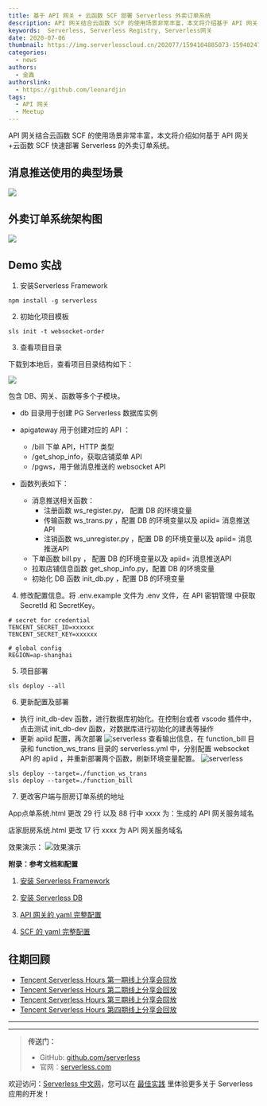 ```yaml
---
title: 基于 API 网关 + 云函数 SCF 部署 Serverless 外卖订单系统 
description: API 网关结合云函数 SCF 的使用场景非常丰富，本文将介绍基于 API 网关 + 云函数 SCF 部署 Serverless 的外卖订单系统。
keywords:  Serverless, Serverless Registry, Serverless网关
date: 2020-07-06
thumbnail: https://img.serverlesscloud.cn/202077/1594104885073-1594024750794-%E4%BC%81%E4%B8%9A%E5%BE%AE%E4%BF%A1%E6%88%AA%E5%9B%BE_15940247379968.jpg
categories: 
  - news
authors: 
  - 金鑫
authorslink: 
  - https://github.com/leonardjin
tags:
  - API 网关
  - Meetup
---
```



API 网关结合云函数 SCF 的使用场景非常丰富，本文将介绍如何基于 API 网关+云函数 SCF 快速部署 Serverless 的外卖订单系统。

## 消息推送使用的典型场景

![](https://img.serverlesscloud.cn/202076/1594024023960-0%5B1%5D%20%285%29.png)

## 外卖订单系统架构图

![](https://img.serverlesscloud.cn/202076/1594024023933-0%5B1%5D%20%285%29.png)

## Demo 实战

1. 安装Serverless Framework

```
npm install -g serverless
```

2. 初始化项目模板

```
sls init -t websocket-order
```

3. 查看项目目录

下载到本地后，查看项目目录结构如下：

![](https://img.serverlesscloud.cn/202076/1594024023722-0%5B1%5D%20%285%29.png)
    
包含 DB、网关、函数等多个子模块。
    
- db 目录用于创建 PG Serverless 数据库实例
- apigateway 用于创建对应的 API ：
    - /bill  下单 API，HTTP 类型
    - /get_shop_info，获取店铺菜单 API
    - /pgws，用于做消息推送的 websocket API
    
- 函数列表如下：
    - 消息推送相关函数：
        - 注册函数  ws_register.py， 配置 DB 的环境变量
        - 传输函数  ws_trans.py ，配置 DB 的环境变量以及 apiid= 消息推送API
        - 注销函数  ws_unregister.py ，配置 DB 的环境变量以及 apiid= 消息推送API
    - 下单函数  bill.py ，    配置 DB 的环境变量以及 apiid= 消息推送API
    - 拉取店铺信息函数  get_shop_info.py，配置 DB 的环境变量
    - 初始化 DB 函数 init_db.py ，配置 DB 的环境变量

4. 修改配置信息。将 .env.example 文件为 .env 文件，在 API 密钥管理 中获取 SecretId 和 SecretKey。

```
# secret for credential
TENCENT_SECRET_ID=xxxxxx
TENCENT_SECRET_KEY=xxxxxx

# global config
REGION=ap-shanghai
```

5. 项目部署

```
sls deploy --all
```

6. 更新配置及部署
  - 执行 init_db-dev 函数，进行数据库初始化。在控制台或者 vscode 插件中，点击测试 init_db-dev 函数，对数据库进行初始化的建表等操作
  - 更新 apiid 配置，再次部署
  ![serverless](https://img.serverlesscloud.cn/202076/1594024023605-0%5B1%5D%20%285%29.png)
  查看输出信息，在 function_bill 目录和 function_ws_trans 目录的 serverless.yml 中，分别配置 websocket API 的 apiid ，并重新部署两个函数，刷新环境变量配置。
  ![serverless](https://img.serverlesscloud.cn/202076/1594024024246-0%5B1%5D%20%285%29.png)
    
  ```
  sls deploy --target=./function_ws_trans 
  sls deploy --target=./function_bill
  ```

7. 更改客户端与厨房订单系统的地址

  App点单系统.html 更改 29 行 以及 88 行中 xxxx 为：生成的 API 网关服务域名
    
  店家厨房系统.html 更改 17 行 xxxx 为 API 网关服务域名
    
  效果演示：
  ![效果演示](https://img.serverlesscloud.cn/202076/1594024024216-0%5B1%5D%20%285%29.png)

**附录：参考文档和配置**

1. [安装 Serverless Framework](https://cloud.tencent.com/document/product/583/44753)

2. [安装 Serverless DB](https://cloud.tencent.com/document/product/1154/45447)

3. [API 网关的 yaml 完整配置](https://github.com/serverless-components/tencent-apigateway/blob/master/docs/configure.md)

4. [SCF 的 yaml 完整配置](https://github.com/serverless-components/tencent-scf/blob/master/docs/configure.md)

## 往期回顾

- [Tencent Serverless Hours 第一期线上分享会回放](https://cloud.tencent.com/edu/learning/live-2437)
- [Tencent Serverless Hours 第二期线上分享会回放](https://cloud.tencent.com/edu/learning/live-2480)
- [Tencent Serverless Hours 第三期线上分享会回放](https://cloud.tencent.com/edu/learning/live-2564)
- [Tencent Serverless Hours 第四期线上分享会回放](https://cloud.tencent.com/edu/learning/live-2735)

---
<div id='scf-deploy-iframe-or-md'></div>

---

> **传送门：**
> - GitHub: [github.com/serverless](https://github.com/serverless/serverless/blob/master/README_CN.md)
> - 官网：[serverless.com](https://serverless.com/)

欢迎访问：[Serverless 中文网](https://serverlesscloud.cn/)，您可以在 [最佳实践](https://serverlesscloud.cn/best-practice) 里体验更多关于 Serverless 应用的开发！
